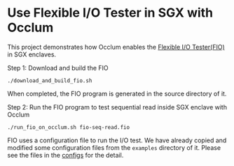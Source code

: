 # Use Flexible I/O Tester in SGX with Occlum

This project demonstrates how Occlum enables the [Flexible I/O Tester(FIO)](https://github.com/axboe/fio) in SGX enclaves.

Step 1: Download and build the FIO
```
./download_and_build_fio.sh
```
When completed, the FIO program is generated in the source directory of it.

Step 2: Run the FIO program to test sequential read inside SGX enclave with Occlum
```
./run_fio_on_occlum.sh fio-seq-read.fio
```

FIO uses a configuration file to run the I/O test. We have already copied and modified some configuration files from the `examples` directory of it. Please see the files in the [configs](configs/) for the detail.
